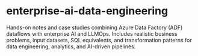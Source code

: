 # enterprise-ai-data-engineering
Hands-on notes and case studies combining Azure Data Factory (ADF) dataflows with enterprise AI and LLMOps. Includes realistic business problems, input datasets, SQL equivalents, and transformation patterns for data engineering, analytics, and AI-driven pipelines.
